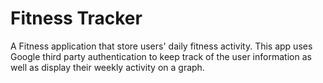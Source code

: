 # Fitness Tracker

A Fitness application that store users' daily fitness activity. This app uses Google third party authentication to keep track of the user information as well as display their weekly activity on a graph.
